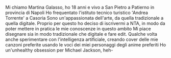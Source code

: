 Mi chiamo Martina Galasso, ho 18 anni e vivo a San Pietro a Patierno in provincia di Napoli
Ho frequentato l'istituto tecnico turistico 'Andrea Torrente' a Casoria
Sono un'appassionata dell'arte, da quella tradizionale a quella digitale. Proprio per questo ho deciso di iscrivermi a NTA, in modo da poter mettere in pratica le mie conoscenze in questo ambito
Mi piace disegnare sia in modo tradizionale che digitale e fare edit. Qualche volta anche sperimentare con l'intelligenza artificiale, creando cover delle mie canzoni preferite usando le voci dei miei personaggi degli anime preferiti
Ho un'unhealthy obsession per Michael Jackson, heh-

<!---
Martina-Galasso/Martina-Galasso is a ✨ special ✨ repository because its `README.md` (this file) appears on your GitHub profile.
You can click the Preview link to take a look at your changes.
--->

